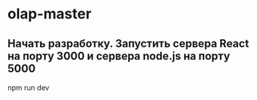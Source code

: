# olap-master

## Начать разработку. Запустить сервера React на порту 3000 и сервера node.js на порту 5000

npm run dev

